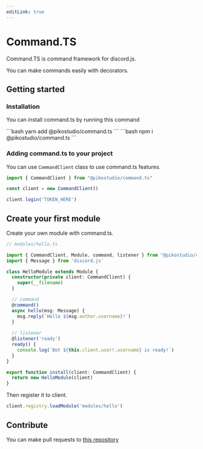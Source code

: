 ```yaml
---
editLink: true
---
```


# Command.TS

Command.TS is command framework for discord.js.

You can make commands easily with decorators.

## Getting started

### Installation

You can install command.ts by running this command

<code-group>
<code-block title="YARN">
```bash
yarn add @pikostudio/command.ts
```
</code-block>

<code-block title="NPM">
```bash
npm i @pikostudio/command.ts
```
</code-block>
</code-group>

### Adding command.ts to your project

You can use `CommandClient` class to use command.ts features.

```typescript
import { CommandClient } from "@pikostudio/command.ts"

const client = new CommandClient()

client.login('TOKEN_HERE')
```

## Create your first module

Create your own module with command.ts.

```typescript
// modules/hello.ts

import { CommandClient, Module, command, listener } from "@pikostudio/command.ts"
import { Message } from 'discord.js'

class HelloModule extends Module {
  constructor(private client: CommandClient) {
    super(__filename)
  }

  // command
  @command()
  async hello(msg: Message) {
    msg.reply(`Hello ${msg.author.username}!`)
  }
  
  // listener
  @listener('ready')
  ready() {
    console.log(`Bot ${this.client.user!.username} is ready!`)
  }
}

export function install(client: CommandClient) {
  return new HelloModule(client)
}
```

Then register it to client.

```typescript
client.registry.loadModule('modules/hello')
```

## Contribute

You can make pull requests to [this repository](https://github.com/pikokr/command.ts-v2)
